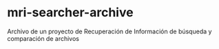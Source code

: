 # mri-searcher-archive
Archivo de un proyecto de Recuperación de Información de búsqueda y comparación de archivos
